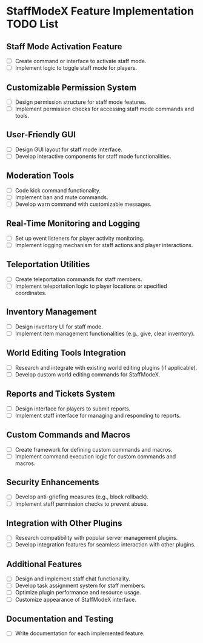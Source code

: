 # StaffModeX Feature Implementation TODO List

## Staff Mode Activation Feature

- [ ] Create command or interface to activate staff mode.
- [ ] Implement logic to toggle staff mode for players.

## Customizable Permission System

- [ ] Design permission structure for staff mode features.
- [ ] Implement permission checks for accessing staff mode commands and tools.

## User-Friendly GUI

- [ ] Design GUI layout for staff mode interface.
- [ ] Develop interactive components for staff mode functionalities.

## Moderation Tools

- [ ] Code kick command functionality.
- [ ] Implement ban and mute commands.
- [ ] Develop warn command with customizable messages.

## Real-Time Monitoring and Logging

- [ ] Set up event listeners for player activity monitoring.
- [ ] Implement logging mechanism for staff actions and player interactions.

## Teleportation Utilities

- [ ] Create teleportation commands for staff members.
- [ ] Implement teleportation logic to player locations or specified coordinates.

## Inventory Management

- [ ] Design inventory UI for staff mode.
- [ ] Implement item management functionalities (e.g., give, clear inventory).

## World Editing Tools Integration

- [ ] Research and integrate with existing world editing plugins (if applicable).
- [ ] Develop custom world editing commands for StaffModeX.

## Reports and Tickets System

- [ ] Design interface for players to submit reports.
- [ ] Implement staff interface for managing and responding to reports.

## Custom Commands and Macros

- [ ] Create framework for defining custom commands and macros.
- [ ] Implement command execution logic for custom commands and macros.

## Security Enhancements

- [ ] Develop anti-griefing measures (e.g., block rollback).
- [ ] Implement staff permission checks to prevent abuse.

## Integration with Other Plugins

- [ ] Research compatibility with popular server management plugins.
- [ ] Develop integration features for seamless interaction with other plugins.

## Additional Features

- [ ] Design and implement staff chat functionality.
- [ ] Develop task assignment system for staff members.
- [ ] Optimize plugin performance and resource usage.
- [ ] Customize appearance of StaffModeX interface.

## Documentation and Testing

- [ ] Write documentation for each implemented feature.
